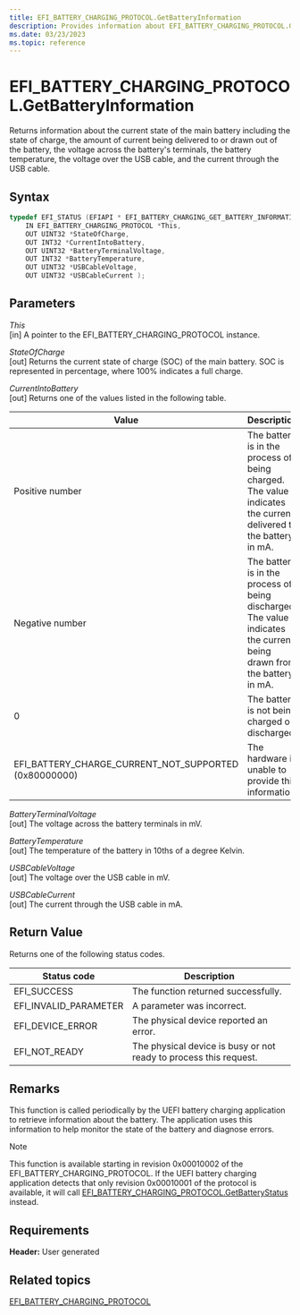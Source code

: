 ```yaml
---
title: EFI_BATTERY_CHARGING_PROTOCOL.GetBatteryInformation
description: Provides information about EFI_BATTERY_CHARGING_PROTOCOL.GetBatteryInformation.
ms.date: 03/23/2023
ms.topic: reference
---
```


# EFI_BATTERY_CHARGING_PROTOCOL.GetBatteryInformation

Returns information about the current state of the main battery including the state of charge, the amount of current being delivered to or drawn out of the battery, the voltage across the battery's terminals, the battery temperature, the voltage over the USB cable, and the current through the USB cable.

## Syntax

```cpp
typedef EFI_STATUS (EFIAPI * EFI_BATTERY_CHARGING_GET_BATTERY_INFORMATION) (
    IN EFI_BATTERY_CHARGING_PROTOCOL *This,
    OUT UINT32 *StateOfCharge,
    OUT INT32 *CurrentIntoBattery,
    OUT UINT32 *BatteryTerminalVoltage, 
    OUT INT32 *BatteryTemperature,
    OUT UINT32 *USBCableVoltage,
    OUT UINT32 *USBCableCurrent );
```

## Parameters

*This*  
[in] A pointer to the EFI_BATTERY_CHARGING_PROTOCOL instance.

*StateOfCharge*  
[out] Returns the current state of charge (SOC) of the main battery. SOC is represented in percentage, where 100% indicates a full charge.

*CurrentIntoBattery*  
[out] Returns one of the values listed in the following table.

| Value | Description |
|--|--|
| Positive number | The battery is in the process of being charged. The value indicates the current delivered to the battery in mA. |
| Negative number | The battery is in the process of being discharged. The value indicates the current being drawn from the battery in mA. |
| 0 | The battery is not being charged or discharged. |
| EFI_BATTERY_CHARGE_CURRENT_NOT_SUPPORTED (0x80000000) | The hardware is unable to provide this information. |

*BatteryTerminalVoltage*  
[out] The voltage across the battery terminals in mV.

*BatteryTemperature*  
[out] The temperature of the battery in 10ths of a degree Kelvin.

*USBCableVoltage*  
[out] The voltage over the USB cable in mV.

*USBCableCurrent*  
[out] The current through the USB cable in mA.

## Return Value

Returns one of the following status codes.

| Status code | Description |
|--|--|
| EFI_SUCCESS | The function returned successfully. |
| EFI_INVALID_PARAMETER | A parameter was incorrect. |
| EFI_DEVICE_ERROR | The physical device reported an error. |
| EFI_NOT_READY | The physical device is busy or not ready to process this request. |

## Remarks

This function is called periodically by the UEFI battery charging application to retrieve information about the battery. The application uses this information to help monitor the state of the battery and diagnose errors.

> [!NOTE]
> This function is available starting in revision 0x00010002 of the EFI_BATTERY_CHARGING_PROTOCOL. If the UEFI battery charging application detects that only revision 0x00010001 of the protocol is available, it will call [EFI_BATTERY_CHARGING_PROTOCOL.GetBatteryStatus](efi-battery-charging-protocolgetbatterystatus.md) instead.

## Requirements

**Header:** User generated

## Related topics

[EFI_BATTERY_CHARGING_PROTOCOL](efi-battery-charging-protocol.md)  
